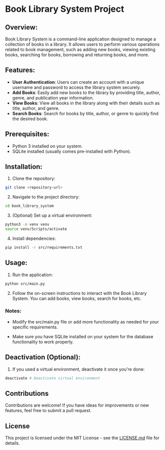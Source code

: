 # Book Library System Project

## Overview:

Book Library System is a command-line application designed to manage a collection of books in a library. It allows users to perform various operations related to book management, such as adding new books, viewing existing books, searching for books, borrowing and returning books, and more.

## Features:

- **User Authentication**: Users can create an account with a unique username and password to access the library system securely.
- **Add Books**: Easily add new books to the library by providing title, author, genre, and publication year information.
- **View Books**: View all books in the library along with their details such as title, author, and genre.
- **Search Books**: Search for books by title, author, or genre to quickly find the desired book.

## Prerequisites:

- Python 3 installed on your system.
- SQLite installed (usually comes pre-installed with Python).

## Installation:

1. Clone the repository:

```bash
git clone <repository-url>
```

2. Navigate to the project directory:

```bash
cd book_library_system
```

3. (Optional) Set up a virtual environment:

```bash
python3 -m venv venv
source venv/Scripts/activate
```

4. Install dependencies:

```bash
pip install -r src/requirements.txt
```

## Usage:

1. Run the application:

```bash
python src/main.py
```

2. Follow the on-screen instructions to interact with the Book Library System. You can add books, view books, search for books, etc.

### Notes:

- Modify the src/main.py file or add more functionality as needed for your specific requirements.

- Make sure you have SQLite installed on your system for the database functionality to work properly.

## Deactivation (Optional):

1. If you used a virtual environment, deactivate it once you're done:

```bash
deactivate # Deactivate virtual environment
```

## Contributions

Contributions are welcome! If you have ideas for improvements or new features, feel free to submit a pull request.

## License

This project is licensed under the MIT License - see the [LICENSE.md](LICENSE.md) file for details.
